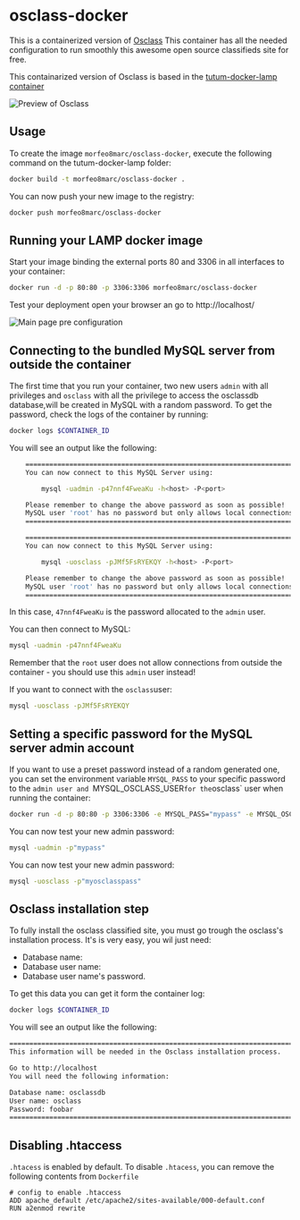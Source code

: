 osclass-docker
==============

This is a containerized version of [Osclass][osclass]
This container has all the needed configuration to run smoothly this awesome open source classifieds site for free.

This containarized version of Osclass is based in the [tutum-docker-lamp container][tutum/lamp] 
 
![Preview of Osclass][preview]

Usage
-----

To create the image `morfeo8marc/osclass-docker`, execute the following command on the tutum-docker-lamp folder:

``` bash
docker build -t morfeo8marc/osclass-docker .
```

You can now push your new image to the registry:

``` bash
docker push morfeo8marc/osclass-docker
```

Running your LAMP docker image
------------------------------

Start your image binding the external ports 80 and 3306 in all interfaces to your container:

``` bash
docker run -d -p 80:80 -p 3306:3306 morfeo8marc/osclass-docker
```
Test your deployment open your browser an go to http://localhost/

![Main page pre configuration][step1-image]

Connecting to the bundled MySQL server from outside the container
-----------------------------------------------------------------

The first time that you run your container, two new users `admin`  with all privileges and  `osclass` with all the privilege to access the osclassdb database,will be created in MySQL with a random password. To get the password, check the logs of the container by running:
``` bash
docker logs $CONTAINER_ID
```
You will see an output like the following:
``` bash
	========================================================================
	You can now connect to this MySQL Server using:

	    mysql -uadmin -p47nnf4FweaKu -h<host> -P<port>

	Please remember to change the above password as soon as possible!
	MySQL user 'root' has no password but only allows local connections
	========================================================================

	========================================================================
	You can now connect to this MySQL Server using:

	    mysql -uosclass -pJMf5FsRYEKQY -h<host> -P<port>

	Please remember to change the above password as soon as possible!
	MySQL user 'root' has no password but only allows local connections
	========================================================================
```

In this case, `47nnf4FweaKu` is the password allocated to the `admin` user.

You can then connect to MySQL:
``` bash
mysql -uadmin -p47nnf4FweaKu
```
Remember that the `root` user does not allow connections from outside the container - you should use this `admin` user instead!

If you want to connect with the `osclass`user:
``` bash
mysql -uosclass -pJMf5FsRYEKQY
```

Setting a specific password for the MySQL server admin account
--------------------------------------------------------------

If you want to use a preset password instead of a random generated one, you can set the environment variable `MYSQL_PASS` to your specific password to the `admin user and `MYSQL_OSCLASS_USER` for the `osclass` user when running the container:
``` bash
docker run -d -p 80:80 -p 3306:3306 -e MYSQL_PASS="mypass" -e MYSQL_OSCLASS_USER="myosclasspass"  morfeo8marc/osclass-docker
```
You can now test your new admin password:
``` bash
mysql -uadmin -p"mypass"
```
You can now test your new admin password:
``` bash
mysql -uosclass -p"myosclasspass"
```

Osclass installation step
--------------------------------------------------------------
To fully install the osclass classified site, you must go trough the osclass's installation process. It's is very easy, you wil just need:
- Database name:
- Database user name:
- Database user name's password.

To get this data you can get it form the container log:
``` bash
docker logs $CONTAINER_ID
```
You will see an output like the following:
``` bash
========================================================================
This information will be needed in the Osclass installation process.

Go to http://localhost
You will need the following information:

Database name: osclassdb
User name: osclass
Password: foobar
========================================================================
```

Disabling .htaccess
--------------------

`.htacess` is enabled by default. To disable `.htacess`, you can remove the following contents from `Dockerfile`

	# config to enable .htaccess
    ADD apache_default /etc/apache2/sites-available/000-default.conf
    RUN a2enmod rewrite

[osclass]: http://osclass.org/
[preview]: http://osclass.org/wp-content/uploads/2011/01/single_job_board-1024x729.png
[tutum/lamp]: https://registry.hub.docker.com/u/tutum/lamp/
[step1-image]: https://github.com/morfeo8marc/osclass-docker/blob/master/osclass-installation-steps/osclass-step1.png
